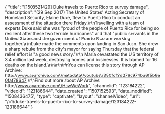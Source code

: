 {
    "title": "[1508521429] Duke travels to Puerto Rico to survey damage",
    "description": "(29 Sep 2017) The United States' Acting Secretary of Homeland Security, Elaine Duke, flew to Puerto Rico to conduct an assessment of the situation there Friday.\r\nTravelling with a team of experts Duke said she was \"proud of the people of Puerto Rico for being so resilient after these two terrible hurricanes\" and that \"public servants in the United States and the government of Puerto Rico are working together.\r\nDuke made the comments upon landing in San Juan. She drew a sharp rebuke from the city's mayor for saying Thursday that the federal relief effort is \"a good news story.\"\r\n Maria devastated the U.S territory of 3.4 million last week, destroying homes and businesses. It is blamed for 16 deaths on the island.\r\n\r\n\r\nYou can license this story through AP Archive: http:\/\/www.aparchive.com\/metadata\/youtube\/350fcf3d276d974ba6f5b9e0faf78647 \r\nFind out more about AP Archive: http:\/\/www.aparchive.com\/HowWeWork",
    "channelid": "123184222",
    "videoid": "123186644",
    "date_created": "1507152593",
    "date_modified": "1508436475",
    "type": "captivate",
    "layout": "channelVideo",
    "url": "\/c1\/duke-travels-to-puerto-rico-to-survey-damage\/123184222-123186644"
}
